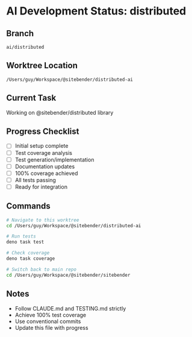 # AI Development Status: distributed

## Branch
`ai/distributed`

## Worktree Location
`/Users/guy/Workspace/@sitebender/distributed-ai`

## Current Task
Working on @sitebender/distributed library

## Progress Checklist
- [ ] Initial setup complete
- [ ] Test coverage analysis
- [ ] Test generation/implementation
- [ ] Documentation updates
- [ ] 100% coverage achieved
- [ ] All tests passing
- [ ] Ready for integration

## Commands
```bash
# Navigate to this worktree
cd /Users/guy/Workspace/@sitebender/distributed-ai

# Run tests
deno task test

# Check coverage
deno task coverage

# Switch back to main repo
cd /Users/guy/Workspace/@sitebender/sitebender
```

## Notes
- Follow CLAUDE.md and TESTING.md strictly
- Achieve 100% test coverage
- Use conventional commits
- Update this file with progress
